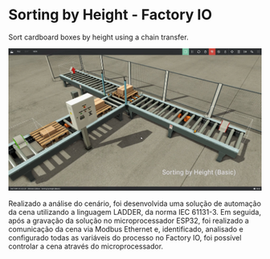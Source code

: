 # Sorting by Height - Factory IO
Sort cardboard boxes by height using a chain transfer.

![Sorting by Height (Basic).](/scenario.png)

Realizado a análise do cenário, foi desenvolvida uma solução de automação da cena utilizando a linguagem LADDER, da norma IEC 61131-3. Em seguida, após a gravação da solução no microprocessador ESP32, foi realizado a comunicação da cena via Modbus Ethernet e, identificado, analisado e configurado todas as variáveis do processo no Factory IO, foi possível controlar a cena através do microprocessador.
